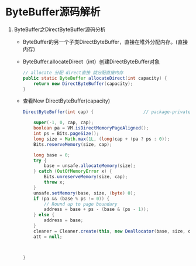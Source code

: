 # ByteBuffer源码解析

1. ByteBuffer之DirectByteBuffer源码分析

   - ByteBuffer的另一个子类DirectByteBuffer，直接在堆外分配内存。(直接内存)

   - ByteBuffer.allocateDirect（int）创建DirectByteBuffer对象

     ```java
     // allocate 分配 direct直接 就分配直接内存
     public static ByteBuffer allocateDirect(int capacity) {
         return new DirectByteBuffer(capacity);
     }
     ```

   - 查看New DirectByteBuffer(capacity)

     ```java
     DirectByteBuffer(int cap) {                   // package-private(包访问路径)
     
         super(-1, 0, cap, cap);
         boolean pa = VM.isDirectMemoryPageAligned();
         int ps = Bits.pageSize();
         long size = Math.max(1L, (long)cap + (pa ? ps : 0));
         Bits.reserveMemory(size, cap);
     
         long base = 0;
         try {
             base = unsafe.allocateMemory(size);
         } catch (OutOfMemoryError x) {
             Bits.unreserveMemory(size, cap);
             throw x;
         }
         unsafe.setMemory(base, size, (byte) 0);
         if (pa && (base % ps != 0)) {
             // Round up to page boundary
             address = base + ps - (base & (ps - 1));
         } else {
             address = base;
         }
         cleaner = Cleaner.create(this, new Deallocator(base, size, cap));
         att = null;
     
     
     
     }
     ```

